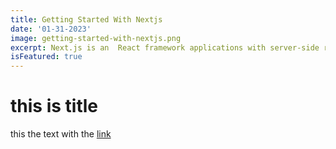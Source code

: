 ```yaml
---
title: Getting Started With Nextjs
date: '01-31-2023'
image: getting-started-with-nextjs.png
excerpt: Next.js is an  React framework applications with server-side rendering and generating static websites.
isFeatured: true   
---
```


# this is title

this the text with the [link](https://google.com)
